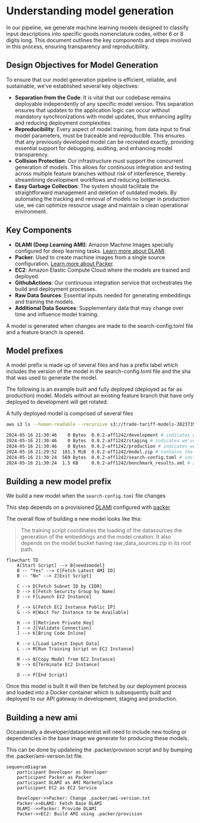 # Understanding model generation

In our pipeline, we generate machine learning models designed to classify input descriptions into specific goods nomenclature codes, either 6 or 8 digits long. This document outlines the key components and steps involved in this process, ensuring transparency and reproducibility.

## Design Objectives for Model Generation

To ensure that our model generation pipeline is efficient, reliable, and sustainable, we've established several key objectives:

- **Separation from the Code**: It is vital that our codebase remains deployable independently of any specific model version. This separation ensures that updates to the application logic can occur without mandatory synchronizations with model updates, thus enhancing agility and reducing deployment complexities.
- **Reproducibility**: Every aspect of model training, from data input to final model parameters, must be traceable and reproducible. This ensures that any previously developed model can be recreated exactly, providing essential support for debugging, auditing, and enhancing model transparency.
- **Collision Protection**: Our infrastructure must support the concurrent generation of models. This allows for continuous integration and testing across multiple feature branches without risk of interference, thereby streamlining development workflows and reducing bottlenecks.
- **Easy Garbage Collection**: The system should facilitate the straightforward management and deletion of outdated models. By automating the tracking and removal of models no longer in production use, we can optimize resource usage and maintain a clean operational environment.

## Key Components

- **DLAMI (Deep Learning AMI)**: Amazon Machine Images specially configured for deep learning tasks. [Learn more about DLAMI](https://docs.aws.amazon.com/dlami/latest/devguide/gs.html).
- **Packer**: Used to create machine images from a single source configuration. [Learn more about Packer](https://www.packer.io/).
- **EC2**: Amazon Elastic Compute Cloud where the models are trained and deployed.
- **GithubActions**: Our continuous integration service that orchestrates the build and deployment processes.
- **Raw Data Sources**: Essential inputs needed for generating embeddings and training the models.
- **Additional Data Sources**: Supplementary data that may change over time and influence model training.

A model is generated when changes are made to the search-config.toml file
and a feature branch is opened.

## Model prefixes

A model prefix is made up of several files and has a prefix label which includes
the version of the model in the search-config.toml file and the sha that was used
to generate the model.

The following is an example built and fully deployed (deployed as far as production)
model. Models without an existing feature branch that have only deployed to development
will get rotated.

A fully deployed model is comprised of several files

```sh
aws s3 ls --human-readable --recursive s3://trade-tariff-models-382373577178/

2024-05-16 21:30:46    0 Bytes  0.0.2-aff1242/development # indicates we've deployed this model to development
2024-05-16 21:30:46    0 Bytes  0.0.2-aff1242/staging # indicates we've deployed this model to staging
2024-05-16 21:30:46    0 Bytes  0.0.2-aff1242/production # indicates we've deployed this model to production
2024-05-16 21:29:52  181.5 MiB  0.0.2-aff1242/model.zip # contains the model and suhbeadings file (needed for inference)
2024-05-16 21:30:24  569 Bytes  0.0.2-aff1242/search-config.toml # includes the model inputs for instantiation of this model
2024-05-16 21:30:24  1.5 KB     0.0.2-aff1242/benchmark_results.xml # a junit formatted results file including the accuracy results for this model
```

## Building a new model prefix

We build a new model when the `search-config.toml` file changes

This step depends on a provisioned [DLAMI][] configured with [packer][]

The overall flow of building a new model looks like this:

> The training script coordinates the loading of the datasources the generation
> of the embeddings and the model creation. It also depends on the model
> bucket having raw_data_sources.zip in its root path.

```mermaid
flowchart TD
    A[Start Script] --> B{needsmodel}
    B -- "Yes" --> C[Fetch Latest AMI ID]
    B -- "No" --> Z[Exit Script]

    C --> D[Fetch Subnet ID by CIDR]
    D --> E[Fetch Security Group by Name]
    E --> F[Launch EC2 Instance]

    F --> G[Fetch EC2 Instance Public IP]
    G --> H[Wait for Instance to be Available]

    H --> I[Retrieve Private Key]
    I --> J[Validate Connection]
    J --> K[Bring Code Inline]

    K --> L[Load Latest Input Data]
    L --> M[Run Training Script on EC2 Instance]

    M --> N[Copy Model from EC2 Instance]
    N --> O[Terminate EC2 Instance]

    O --> P[End Script]
```

Once this model is built it will then be fetched by our deployment process
and loaded into a Docker container which is subsequently built and deployed
to our API gateway in development, staging and production.

## Building a new ami

Occasionally a developer/datascientist will need to include new tooling
or dependencies in the base image we generate for producing these models.

This can be done by updateing the .packer/provision script and by bumping
the .packer/ami-version.txt file.

```mermaid
sequenceDiagram
    participant Developer as Developer
    participant Packer as Packer
    participant DLAMI as AMI Marketplace
    participant EC2 as EC2 Service

    Developer->>Packer: Change .packer/ami-version.txt
    Packer->>DLAMI: Fetch Base DLAMI
    DLAMI-->>Packer: Provide DLAMI
    Packer->>EC2: Build AMI using .packer/provision
```

[DLAMI]: https://docs.aws.amazon.com/dlami/latest/devguide/gs.html
[packer]: https://www.packer.io/
